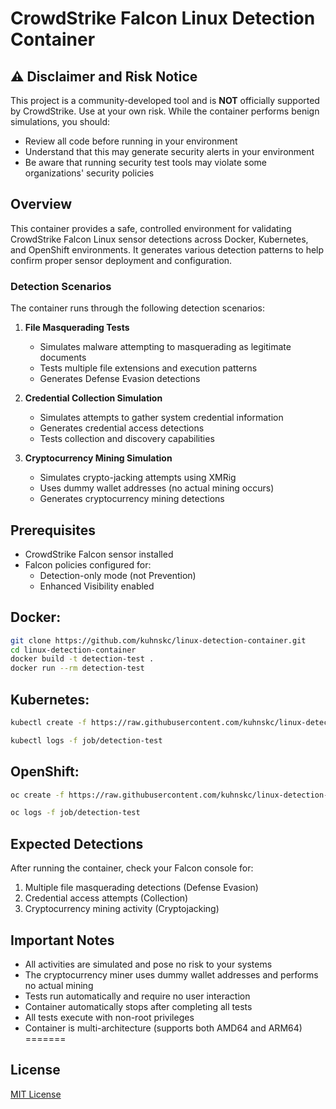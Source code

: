 # CrowdStrike Falcon Linux Detection Container

## ⚠️ Disclaimer and Risk Notice
This project is a community-developed tool and is **NOT** officially supported by CrowdStrike. Use at your own risk. While the container performs benign simulations, you should:
- Review all code before running in your environment
- Understand that this may generate security alerts in your environment
- Be aware that running security test tools may violate some organizations' security policies

## Overview
This container provides a safe, controlled environment for validating CrowdStrike Falcon Linux sensor detections across Docker, Kubernetes, and OpenShift environments. It generates various detection patterns to help confirm proper sensor deployment and configuration.

### Detection Scenarios
The container runs through the following detection scenarios:

1. **File Masquerading Tests**
   - Simulates malware attempting to masquerading as legitimate documents
   - Tests multiple file extensions and execution patterns
   - Generates Defense Evasion detections

2. **Credential Collection Simulation**
   - Simulates attempts to gather system credential information
   - Generates credential access detections
   - Tests collection and discovery capabilities

3. **Cryptocurrency Mining Simulation**
   - Simulates crypto-jacking attempts using XMRig
   - Uses dummy wallet addresses (no actual mining occurs)
   - Generates cryptocurrency mining detections

## Prerequisites
- CrowdStrike Falcon sensor installed
- Falcon policies configured for:
  - Detection-only mode (not Prevention)
  - Enhanced Visibility enabled

## Docker:
```bash
git clone https://github.com/kuhnskc/linux-detection-container.git
cd linux-detection-container
docker build -t detection-test .
docker run --rm detection-test
```

## Kubernetes:
```bash
kubectl create -f https://raw.githubusercontent.com/kuhnskc/linux-detection-container/main/deployments/job.yaml
```
```bash
kubectl logs -f job/detection-test
```

## OpenShift:
```bash
oc create -f https://raw.githubusercontent.com/kuhnskc/linux-detection-container/main/deployments/job.yaml
```
```bash
oc logs -f job/detection-test
```

## Expected Detections
After running the container, check your Falcon console for:
1. Multiple file masquerading detections (Defense Evasion)
2. Credential access attempts (Collection)
3. Cryptocurrency mining activity (Cryptojacking)

## Important Notes
- All activities are simulated and pose no risk to your systems
- The cryptocurrency miner uses dummy wallet addresses and performs no actual mining
- Tests run automatically and require no user interaction
- Container automatically stops after completing all tests
- All tests execute with non-root privileges
- Container is multi-architecture (supports both AMD64 and ARM64)
=======

## License
[MIT License](LICENSE)

